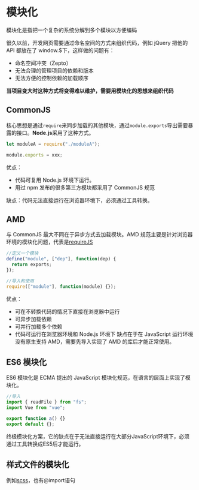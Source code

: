 # 模块化

模块化是指把一个复杂的系统分解到多个模块以方便编码

很久以前，开发网页需要通过命名空间的方式来组织代码，例如 jQuery 把他的 API 都放在了 window.\$下，这样做的问题有：

- 命名空间冲突（Zepto）
- 无法合理的管理项目的依赖和版本
- 无法方便的控制依赖的加载顺序

**当项目变大时这种方式将变得难以维护，需要用模块化的思想来组织代码**

## CommonJS

核心思想是通过`require`来同步加载的其他模块，通过`module.exports`导出需要暴露的接口。**Node.js**采用了这种方式。

```js
let moduleA = require("./moduleA");

module.exports = xxx;
```

优点：

- 代码可复用 Node.js 环境下运行。
- 用过 npm 发布的很多第三方模块都采用了 CommonJS 规范

缺点：代码无法直接运行在浏览器环境下，必须通过工具转换。

## AMD

与 CommonJS 最大不同在于异步方式去加载模块。AMD 规范主要是针对浏览器环境的模块化问题，代表是[requireJS](https://requirejs.org/)

```js
//定义一个模块
define("module", ["dep"], function(dep) {
  return exports;
});

//导入和使用
require(["module"], function(module) {});
```

优点：

- 可在不转换代码的情况下直接在浏览器中运行
- 可异步加载依赖
- 可并行加载多个依赖
- 代码可运行在浏览器环境和 Node.js 环境下
  缺点在于在 JavaScript 运行环境没有原生支持 AMD，需要先导入实现了 AMD 的库后才能正常使用。

## ES6 模块化

ES6 模块化是 ECMA 提出的 JavaScript 模块化规范，在语言的层面上实现了模块化。

```js
//导入
import { readFile } from "fs";
import Vue from "vue";

export function a() {}
export default {};
```

终极模块化方案，它的缺点在于无法直接运行在大部分JavaScript环境下，必须通过工具转换成ES5后才能运行。

## 样式文件的模块化

例如[scss](https://sass-lang.com/)，也有@import语句